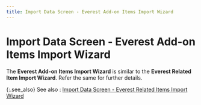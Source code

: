 ```yaml
---
title: Import Data Screen - Everest Add-on Items Import Wizard
---
```


# Import Data Screen - Everest Add-on Items Import Wizard


The **Everest Add-on Items 
 Import Wizard** is similar to the **Everest 
 Related Item Import Wizard**. Refer the same for further details.


{:.see_also}
See also
: [Import Data  Screen - Everest Related Items Import Wizard]({{site.utl_baseurl}}/db-utils/related-items-import/import-data-screen/import_data_screen_ut.html)
